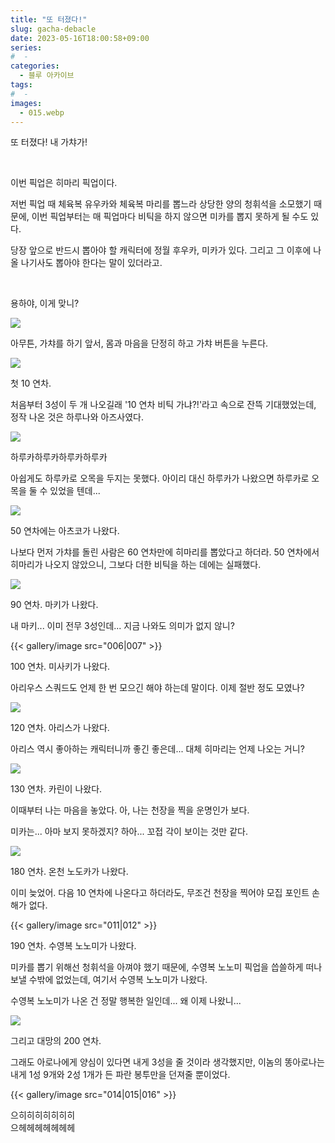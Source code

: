 ```yaml
---
title: "또 터졌다!"
slug: gacha-debacle
date: 2023-05-16T18:00:58+09:00
series:
#  - 
categories:
  - 블루 아카이브
tags:
#  - 
images:
  - 015.webp
---
```


또 터졌다! 내 가챠가!

&nbsp;

이번 픽업은 히마리 픽업이다.

저번 픽업 때 체육복 유우카와 체육복 마리를 뽑느라 상당한 양의 청휘석을 소모했기 때문에, 이번 픽업부터는 매 픽업마다 비틱을 하지 않으면 미카를 뽑지 못하게 될 수도 있다.

당장 앞으로 반드시 뽑아야 할 캐릭터에 정월 후우카, 미카가 있다. 그리고 그 이후에 나올 나기사도 뽑아야 한다는 말이 있더라고.

&nbsp;

용하야, 이게 맞니?

![](001.webp)

아무튼, 가챠를 하기 앞서, 몸과 마음을 단정히 하고 가챠 버튼을 누른다.

![](002.webp)

첫 10 연차.

처음부터 3성이 두 개 나오길래 '10 연차 비틱 가냐?!'라고 속으로 잔뜩 기대했었는데, 정작 나온 것은 하루나와 아즈사였다.

![](003.webp)

하루카하루카하루카하루카

아쉽게도 하루카로 오목을 두지는 못했다. 아이리 대신 하루카가 나왔으면 하루카로 오목을 둘 수 있었을 텐데...

![](004.webp)

50 연차에는 아츠코가 나왔다.

나보다 먼저 가챠를 돌린 사람은 60 연차만에 히마리를 뽑았다고 하더라. 50 연차에서 히마리가 나오지 않았으니, 그보다 더한 비틱을 하는 데에는 실패했다.

![](005.webp)

90 연차. 마키가 나왔다.

내 마키... 이미 전무 3성인데... 지금 나와도 의미가 없지 않니?

{{< gallery/image src="006|007" >}}

100 연차. 미사키가 나왔다.

아리우스 스쿼드도 언제 한 번 모으긴 해야 하는데 말이다. 이제 절반 정도 모였나?

![](008.webp)

120 연차. 아리스가 나왔다.

아리스 역시 좋아하는 캐릭터니까 좋긴 좋은데... 대체 히마리는 언제 나오는 거니?

![](009.webp)

130 연차. 카린이 나왔다.

이때부터 나는 마음을 놓았다. 아, 나는 천장을 찍을 운명인가 보다.

미카는... 아마 보지 못하겠지? 하아... 꼬접 각이 보이는 것만 같다.

![](010.webp)

180 연차. 온천 노도카가 나왔다.

이미 늦었어. 다음 10 연차에 나온다고 하더라도, 무조건 천장을 찍어야 모집 포인트 손해가 없다.

{{< gallery/image src="011|012" >}}

190 연차. 수영복 노노미가 나왔다.

미카를 뽑기 위해선 청휘석을 아껴야 했기 때문에, 수영복 노노미 픽업을 씁쓸하게 떠나보낼 수밖에 없었는데, 여기서 수영복 노노미가 나왔다.

수영복 노노미가 나온 건 정말 행복한 일인데... 왜 이제 나왔니...

![](013.webp)

그리고 대망의 200 연차.

그래도 아로나에게 양심이 있다면 내게 3성을 줄 것이라 생각했지만, 이놈의 똥아로나는 내게 1성 9개와 2성 1개가 든 파란 봉투만을 던져줄 뿐이었다.

{{< gallery/image src="014|015|016" >}}

으히히히히히히히  
으헤헤헤헤헤헤헤
